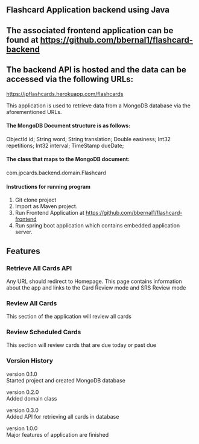 
## Flashcard Application backend using Java
## The associated frontend application can be found at https://github.com/bbernal1/flashcard-backend
## The backend API is hosted and the data can be accessed via the following URLs:
https://jpflashcards.herokuapp.com/flashcards



This application is used to retrieve data from a MongoDB database via the aforementioned URLs. 

#### The MongoDB Document structure is as follows:
ObjectId id;
String word;
String translation;
 Double easiness;
Int32 repetitions;
Int32 interval;
TimeStamp dueDate;

#### The class that maps to the MongoDB document:
com.jpcards.backend.domain.Flashcard

#### Instructions for running program
1. Git clone project
2. Import as Maven project.
3. Run Frontend Application at https://github.com/bbernal1/flashcard-frontend
3. Run spring boot application which contains embedded application server.

## Features
### Retrieve All Cards API
Any URL should redirect to Homepage. This page contains information about the app and links to the Card Review mode and SRS Review mode
### Review All Cards
This section of the application will review all cards

### Review Scheduled Cards
This section will review cards that are due today or past due

### Version History
version 0.1.0  
Started project and created MongoDB database

version 0.2.0  
Added domain class 

version 0.3.0  
Added API for retrieving all cards in database

version 1.0.0  
Major features of application are finished


